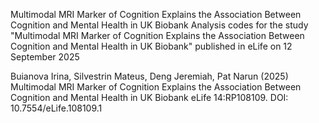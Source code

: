 Multimodal MRI Marker of Cognition Explains the Association Between Cognition and Mental Health in UK Biobank
Analysis codes for the study "Multimodal MRI Marker of Cognition Explains the Association Between Cognition and Mental Health in UK Biobank" published in eLife on 12 September 2025

Buianova Irina, Silvestrin Mateus, Deng Jeremiah, Pat Narun (2025) Multimodal MRI Marker of Cognition Explains the Association Between Cognition and Mental Health in UK Biobank eLife 14:RP108109. DOI: 10.7554/eLife.108109.1

